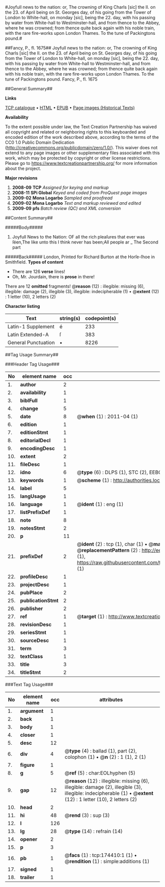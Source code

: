 #Joyfull news to the nation: or, The crowning of King Charls [sic] the II. on the 23. of April being on St. Georges day, of his going from the Tower of London to White-hall, on monday [sic], being the 22. day, with his passing by water from White-hall to Westminster-hall, and from thence to the Abbey, where he was crowned; from thence quite back again with his noble train, with the rare fire-works upon London Thames. To the tune of Packingtons pound.#

##Fancy, P., fl. 1675##
Joyfull news to the nation: or, The crowning of King Charls [sic] the II. on the 23. of April being on St. Georges day, of his going from the Tower of London to White-hall, on monday [sic], being the 22. day, with his passing by water from White-hall to Westminster-hall, and from thence to the Abbey, where he was crowned; from thence quite back again with his noble train, with the rare fire-works upon London Thames. To the tune of Packingtons pound.
Fancy, P., fl. 1675

##General Summary##

**Links**

[TCP catalogue](http://www.ota.ox.ac.uk/tcp/)  • 
[HTML](http://tei.it.ox.ac.uk/tcp/Texts-HTML/free/B03/B03429.html)  • 
[EPUB](http://tei.it.ox.ac.uk/tcp/Texts-EPUB/free/B03/B03429.epub) • 
[Page images (Historical Texts)](https://historicaltexts.jisc.ac.uk/eebo-47012442e)

**Availability**

To the extent possible under law, the Text Creation Partnership has waived all copyright and related or neighboring rights to this keyboarded and encoded edition of the work described above, according to the terms of the CC0 1.0 Public Domain Dedication (http://creativecommons.org/publicdomain/zero/1.0/). This waiver does not extend to any page images or other supplementary files associated with this work, which may be protected by copyright or other license restrictions. Please go to https://www.textcreationpartnership.org/ for more information about the project.

**Major revisions**

1. __2008-09__ __TCP__ *Assigned for keying and markup*
1. __2008-11__ __SPi Global__ *Keyed and coded from ProQuest page images*
1. __2009-02__ __Mona Logarbo__ *Sampled and proofread*
1. __2009-02__ __Mona Logarbo__ *Text and markup reviewed and edited*
1. __2009-09__ __pfs__ *Batch review (QC) and XML conversion*

##Content Summary##

#####Body#####

1. Joyfull News to the Nation:
OF all the rich pleaſures that ever was ſéen,The like unto this I think never has been;All people ar
    _ The Second part

#####Back#####
London, Printed for Richard Burton at the Horſe-ſhoe in Smithfield.
**Types of content**

  * There are 126 **verse** lines!
  * Oh, Mr. Jourdain, there is **prose** in there!

There are 12 **omitted** fragments! 
 @__reason__ (12) : illegible: missing (6), illegible: damage (2), illegible (3), illegible: indecipherable (1)  •  @__extent__ (12) : 1 letter (10), 2 letters (2)

**Character listing**


|Text|string(s)|codepoint(s)|
|---|---|---|
|Latin-1 Supplement|é|233|
|Latin Extended-A|ſ|383|
|General Punctuation|•|8226|

##Tag Usage Summary##

###Header Tag Usage###

|No|element name|occ|attributes|
|---|---|---|---|
|1.|__author__|2||
|2.|__availability__|1||
|3.|__biblFull__|1||
|4.|__change__|5||
|5.|__date__|8| @__when__ (1) : 2011-04 (1)|
|6.|__edition__|1||
|7.|__editionStmt__|1||
|8.|__editorialDecl__|1||
|9.|__encodingDesc__|1||
|10.|__extent__|2||
|11.|__fileDesc__|1||
|12.|__idno__|6| @__type__ (6) : DLPS (1), STC (2), EEBO-CITATION (1), OCLC (1), VID (1)|
|13.|__keywords__|1| @__scheme__ (1) : http://authorities.loc.gov/ (1)|
|14.|__label__|5||
|15.|__langUsage__|1||
|16.|__language__|1| @__ident__ (1) : eng (1)|
|17.|__listPrefixDef__|1||
|18.|__note__|8||
|19.|__notesStmt__|2||
|20.|__p__|11||
|21.|__prefixDef__|2| @__ident__ (2) : tcp (1), char (1)  •  @__matchPattern__ (2) : ([0-9\-]+):([0-9IVX]+) (1), (.+) (1)  •  @__replacementPattern__ (2) : http://eebo.chadwyck.com/downloadtiff?vid=$1&page=$2 (1), https://raw.githubusercontent.com/textcreationpartnership/Texts/master/tcpchars.xml#$1 (1)|
|22.|__profileDesc__|1||
|23.|__projectDesc__|1||
|24.|__pubPlace__|2||
|25.|__publicationStmt__|2||
|26.|__publisher__|2||
|27.|__ref__|1| @__target__ (1) : http://www.textcreationpartnership.org/docs/. (1)|
|28.|__revisionDesc__|1||
|29.|__seriesStmt__|1||
|30.|__sourceDesc__|1||
|31.|__term__|3||
|32.|__textClass__|1||
|33.|__title__|3||
|34.|__titleStmt__|2||


###Text Tag Usage###

|No|element name|occ|attributes|
|---|---|---|---|
|1.|__argument__|1||
|2.|__back__|1||
|3.|__body__|1||
|4.|__closer__|1||
|5.|__desc__|12||
|6.|__div__|4| @__type__ (4) : ballad (1), part (2), colophon (1)  •  @__n__ (2) : 1 (1), 2 (1)|
|7.|__figure__|1||
|8.|__g__|5| @__ref__ (5) : char:EOLhyphen (5)|
|9.|__gap__|12| @__reason__ (12) : illegible: missing (6), illegible: damage (2), illegible (3), illegible: indecipherable (1)  •  @__extent__ (12) : 1 letter (10), 2 letters (2)|
|10.|__head__|2||
|11.|__hi__|48| @__rend__ (3) : sup (3)|
|12.|__l__|126||
|13.|__lg__|28| @__type__ (14) : refrain (14)|
|14.|__opener__|2||
|15.|__p__|3||
|16.|__pb__|1| @__facs__ (1) : tcp:174410:1 (1)  •  @__rendition__ (1) : simple:additions (1)|
|17.|__signed__|1||
|18.|__trailer__|1||
